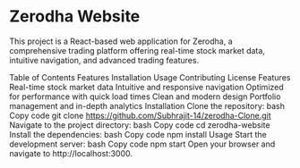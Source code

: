 <h1>Zerodha Website</h1>
This project is a React-based web application for Zerodha, a comprehensive trading platform offering real-time stock market data, intuitive navigation, and advanced trading features.

Table of Contents
Features
Installation
Usage
Contributing
License
Features
Real-time stock market data
Intuitive and responsive navigation
Optimized for performance with quick load times
Clean and modern design
Portfolio management and in-depth analytics
Installation
Clone the repository:
bash
Copy code
git clone https://github.com/Subhrajit-14/zerodha-Clone.git
Navigate to the project directory:
bash
Copy code
cd zerodha-website
Install the dependencies:
bash
Copy code
npm install
Usage
Start the development server:
bash
Copy code
npm start
Open your browser and navigate to http://localhost:3000.
